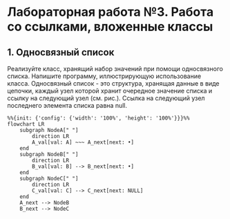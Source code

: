 # Лабораторная работа №3. Работа со ссылками, вложенные классы
## 1. Односвязный список
Реализуйте класс, хранящий набор значений при помощи односвязного списка. Напишите программу, иллюстрирующую использование класса.
Односвязный список - это структура, хранящая данные в виде цепочки, каждый узел которой хранит очередное значение списка и ссылку на следующий узел (см. рис.). Ссылка на следующий узел последнего элемента списка равна null.
```mermaid
%%{init: {'config': {'width': '100%', 'height': '100%'}}}%%
flowchart LR
    subgraph NodeA[" "]
        direction LR
        A_val[val: A] ~~~ A_next[next: •]
    end
    subgraph NodeB[" "]
        direction LR
        B_val[val: B] --> B_next[next: •]
    end
    subgraph NodeC[" "]
        direction LR
        C_val[val: C] --> C_next[next: NULL]
    end
    A_next --> NodeB
    B_next --> NodeC
    
```